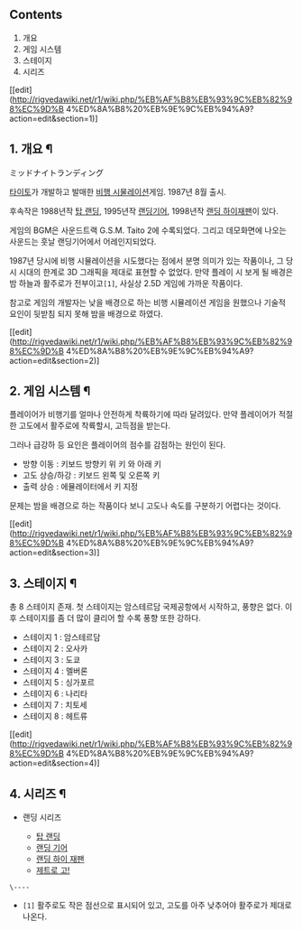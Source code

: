 ## Contents

    

1. 개요 
2. 게임 시스템 
3. 스테이지 
4. 시리즈 

[[edit](http://rigvedawiki.net/r1/wiki.php/%EB%AF%B8%EB%93%9C%EB%82%98%EC%9D%B
4%ED%8A%B8%20%EB%9E%9C%EB%94%A9?action=edit&section=1)]

## 1. 개요 ¶

  

ミッドナイトランディング

  

[타이토](%ED%83%80%EC%9D%B4%ED%86%A0.md)가 개발하고 발매한 [비행 시물레이션](%EB%B9%84%ED%96%89%20%EC%8B%9C%EB%AC%BC%EB%A0%88%EC%9D%B4%EC%85%98.md)게임. 1987년 8월 출시.

  

후속작은 1988년작 [탑 랜딩](%ED%83%91%20%EB%9E%9C%EB%94%A9.md), 1995년작 [랜딩기어](%EB%9E%9C%EB%94%A9%20%EA%B8%B0%EC%96%B4.md), 1998년작 [랜딩 하이재팬](%EB%9E%9C%EB%94%A9%20%ED%95%98%EC%9D%B4%20%EC%9E%AC%ED%8C%AC.md)이 있다.

  

게임의 BGM은 사운드트랙 G.S.M. Taito 2에 수록되었다. 그리고 데모화면에 나오는 사운드는 훗날 랜딩기어에서 어레인지되었다.

  

1987년 당시에 비행 시뮬레이션을 시도했다는 점에서 분명 의미가 있는 작품이나, 그 당시 시대의 한계로 3D 그래픽을 제대로 표현할 수
없었다. 만약 플레이 시 보게 될 배경은 밤 하늘과 활주로가 전부이고`[1]`, 사실상 2.5D 게임에 가까운 작품이다.

  

참고로 게임의 개발자는 낮을 배경으로 하는 비행 시뮬레이션 게임을 원했으나 기술적 요인이 뒷받침 되지 못해 밤을 배경으로 하였다.

  
  

[[edit](http://rigvedawiki.net/r1/wiki.php/%EB%AF%B8%EB%93%9C%EB%82%98%EC%9D%B
4%ED%8A%B8%20%EB%9E%9C%EB%94%A9?action=edit&section=2)]

## 2. 게임 시스템 ¶

  

플레이어가 비행기를 얼마나 안전하게 착륙하기에 따라 달려있다. 만약 플레이어가 적절한 고도에서 활주로에 착륙할시, 고득점을 받는다.

  

그러나 급강하 등 요인은 플레이어의 점수를 감점하는 원인이 된다.

  

  * 방향 이동 : 키보드 방향키 위 키 와 아래 키
  * 고도 상승/하강 : 키보드 왼쪽 및 오른쪽 키
  * 출력 상승 : 에뮬레이터에서 키 지정  

문제는 밤을 배경으로 하는 작품이다 보니 고도나 속도를 구분하기 어렵다는 것이다.

  

[[edit](http://rigvedawiki.net/r1/wiki.php/%EB%AF%B8%EB%93%9C%EB%82%98%EC%9D%B
4%ED%8A%B8%20%EB%9E%9C%EB%94%A9?action=edit&section=3)]

## 3. 스테이지 ¶

  

총 8 스테이지 존재. 첫 스테이지는 암스테르담 국제공항에서 시작하고, 풍향은 없다. 이후 스테이지를 좀 더 많이 클리어 할 수록 풍향 또한
강하다.  

  * 스테이지 1 : 암스테르담
  * 스테이지 2 : 오사카
  * 스테이지 3 : 도쿄
  * 스테이지 4 : 멜버론
  * 스테이지 5 : 싱가포르
  * 스테이지 6 : 나리타
  * 스테이지 7 : 치토세
  * 스테이지 8 : 헤트류  

[[edit](http://rigvedawiki.net/r1/wiki.php/%EB%AF%B8%EB%93%9C%EB%82%98%EC%9D%B
4%ED%8A%B8%20%EB%9E%9C%EB%94%A9?action=edit&section=4)]

## 4. 시리즈 ¶

  

  * 랜딩 시리즈  

    * [탑 랜딩](%ED%83%91%20%EB%9E%9C%EB%94%A9.md)
    * [랜딩 기어](%EB%9E%9C%EB%94%A9%20%EA%B8%B0%EC%96%B4.md)
    * [랜딩 하이 재팬](%EB%9E%9C%EB%94%A9%20%ED%95%98%EC%9D%B4%20%EC%9E%AC%ED%8C%AC.md)
    * [제트로 고!](%EC%A0%9C%ED%8A%B8%EB%A1%9C%20%EA%B3%A0%21.md)

`\----`

  * `[1]` 활주로도 작은 점선으로 표시되어 있고, 고도를 아주 낮추어야 활주로가 제대로 나온다.

